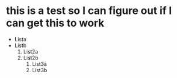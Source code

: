 # this is a test so I can figure out if I can get this to work

* Lista
* Listb
	1. List2a
	2. List2b
		1. List3a
		2. List3b
